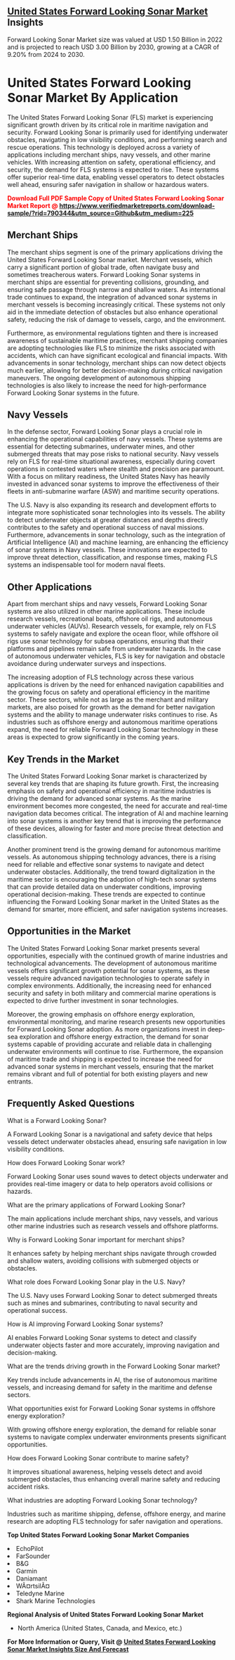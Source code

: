 <h2><a href="https://www.verifiedmarketreports.com/download-sample/?rid=790344&amp;utm_source=Github&amp;utm_medium=225" target="_blank">United States Forward Looking Sonar Market</a> Insights</h2><p>Forward Looking Sonar Market size was valued at USD 1.50 Billion in 2022 and is projected to reach USD 3.00 Billion by 2030, growing at a CAGR of 9.20% from 2024 to 2030.</p><p><h1>United States Forward Looking Sonar Market By Application</h1> <p>The United States Forward Looking Sonar (FLS) market is experiencing significant growth driven by its critical role in maritime navigation and security. Forward Looking Sonar is primarily used for identifying underwater obstacles, navigating in low visibility conditions, and performing search and rescue operations. This technology is deployed across a variety of applications including merchant ships, navy vessels, and other marine vehicles. With increasing attention on safety, operational efficiency, and security, the demand for FLS systems is expected to rise. These systems offer superior real-time data, enabling vessel operators to detect obstacles well ahead, ensuring safer navigation in shallow or hazardous waters.</p> <p><strong><p><span class=""><span style="color: #ff0000;"><strong>Download Full PDF Sample Copy of United States Forward Looking Sonar Market Report</strong> @ </span><a href="https://www.verifiedmarketreports.com/download-sample/?rid=790344&amp;utm_source=Github&amp;utm_medium=225" target="_blank">https://www.verifiedmarketreports.com/download-sample/?rid=790344&amp;utm_source=Github&amp;utm_medium=225</a></span></p></strong></p> <h2>Merchant Ships</h2> <p>The merchant ships segment is one of the primary applications driving the United States Forward Looking Sonar market. Merchant vessels, which carry a significant portion of global trade, often navigate busy and sometimes treacherous waters. Forward Looking Sonar systems in merchant ships are essential for preventing collisions, grounding, and ensuring safe passage through narrow and shallow waters. As international trade continues to expand, the integration of advanced sonar systems in merchant vessels is becoming increasingly critical. These systems not only aid in the immediate detection of obstacles but also enhance operational safety, reducing the risk of damage to vessels, cargo, and the environment.</p> <p>Furthermore, as environmental regulations tighten and there is increased awareness of sustainable maritime practices, merchant shipping companies are adopting technologies like FLS to minimize the risks associated with accidents, which can have significant ecological and financial impacts. With advancements in sonar technology, merchant ships can now detect objects much earlier, allowing for better decision-making during critical navigation maneuvers. The ongoing development of autonomous shipping technologies is also likely to increase the need for high-performance Forward Looking Sonar systems in the future.</p> <h2>Navy Vessels</h2> <p>In the defense sector, Forward Looking Sonar plays a crucial role in enhancing the operational capabilities of navy vessels. These systems are essential for detecting submarines, underwater mines, and other submerged threats that may pose risks to national security. Navy vessels rely on FLS for real-time situational awareness, especially during covert operations in contested waters where stealth and precision are paramount. With a focus on military readiness, the United States Navy has heavily invested in advanced sonar systems to improve the effectiveness of their fleets in anti-submarine warfare (ASW) and maritime security operations.</p> <p>The U.S. Navy is also expanding its research and development efforts to integrate more sophisticated sonar technologies into its vessels. The ability to detect underwater objects at greater distances and depths directly contributes to the safety and operational success of naval missions. Furthermore, advancements in sonar technology, such as the integration of Artificial Intelligence (AI) and machine learning, are enhancing the efficiency of sonar systems in Navy vessels. These innovations are expected to improve threat detection, classification, and response times, making FLS systems an indispensable tool for modern naval fleets.</p> <h2>Other Applications</h2> <p>Apart from merchant ships and navy vessels, Forward Looking Sonar systems are also utilized in other marine applications. These include research vessels, recreational boats, offshore oil rigs, and autonomous underwater vehicles (AUVs). Research vessels, for example, rely on FLS systems to safely navigate and explore the ocean floor, while offshore oil rigs use sonar technology for subsea operations, ensuring that their platforms and pipelines remain safe from underwater hazards. In the case of autonomous underwater vehicles, FLS is key for navigation and obstacle avoidance during underwater surveys and inspections.</p> <p>The increasing adoption of FLS technology across these various applications is driven by the need for enhanced navigation capabilities and the growing focus on safety and operational efficiency in the maritime sector. These sectors, while not as large as the merchant and military markets, are also poised for growth as the demand for better navigation systems and the ability to manage underwater risks continues to rise. As industries such as offshore energy and autonomous maritime operations expand, the need for reliable Forward Looking Sonar technology in these areas is expected to grow significantly in the coming years.</p> <h2>Key Trends in the Market</h2> <p>The United States Forward Looking Sonar market is characterized by several key trends that are shaping its future growth. First, the increasing emphasis on safety and operational efficiency in maritime industries is driving the demand for advanced sonar systems. As the marine environment becomes more congested, the need for accurate and real-time navigation data becomes critical. The integration of AI and machine learning into sonar systems is another key trend that is improving the performance of these devices, allowing for faster and more precise threat detection and classification.</p> <p>Another prominent trend is the growing demand for autonomous maritime vessels. As autonomous shipping technology advances, there is a rising need for reliable and effective sonar systems to navigate and detect underwater obstacles. Additionally, the trend toward digitalization in the maritime sector is encouraging the adoption of high-tech sonar systems that can provide detailed data on underwater conditions, improving operational decision-making. These trends are expected to continue influencing the Forward Looking Sonar market in the United States as the demand for smarter, more efficient, and safer navigation systems increases.</p> <h2>Opportunities in the Market</h2> <p>The United States Forward Looking Sonar market presents several opportunities, especially with the continued growth of marine industries and technological advancements. The development of autonomous maritime vessels offers significant growth potential for sonar systems, as these vessels require advanced navigation technologies to operate safely in complex environments. Additionally, the increasing need for enhanced security and safety in both military and commercial marine operations is expected to drive further investment in sonar technologies.</p> <p>Moreover, the growing emphasis on offshore energy exploration, environmental monitoring, and marine research presents new opportunities for Forward Looking Sonar adoption. As more organizations invest in deep-sea exploration and offshore energy extraction, the demand for sonar systems capable of providing accurate and reliable data in challenging underwater environments will continue to rise. Furthermore, the expansion of maritime trade and shipping is expected to increase the need for advanced sonar systems in merchant vessels, ensuring that the market remains vibrant and full of potential for both existing players and new entrants.</p> <h2>Frequently Asked Questions</h2> <p>What is a Forward Looking Sonar?</p> <p>A Forward Looking Sonar is a navigational and safety device that helps vessels detect underwater obstacles ahead, ensuring safe navigation in low visibility conditions.</p> <p>How does Forward Looking Sonar work?</p> <p>Forward Looking Sonar uses sound waves to detect objects underwater and provides real-time imagery or data to help operators avoid collisions or hazards.</p> <p>What are the primary applications of Forward Looking Sonar?</p> <p>The main applications include merchant ships, navy vessels, and various other marine industries such as research vessels and offshore platforms.</p> <p>Why is Forward Looking Sonar important for merchant ships?</p> <p>It enhances safety by helping merchant ships navigate through crowded and shallow waters, avoiding collisions with submerged objects or obstacles.</p> <p>What role does Forward Looking Sonar play in the U.S. Navy?</p> <p>The U.S. Navy uses Forward Looking Sonar to detect submerged threats such as mines and submarines, contributing to naval security and operational success.</p> <p>How is AI improving Forward Looking Sonar systems?</p> <p>AI enables Forward Looking Sonar systems to detect and classify underwater objects faster and more accurately, improving navigation and decision-making.</p> <p>What are the trends driving growth in the Forward Looking Sonar market?</p> <p>Key trends include advancements in AI, the rise of autonomous maritime vessels, and increasing demand for safety in the maritime and defense sectors.</p> <p>What opportunities exist for Forward Looking Sonar systems in offshore energy exploration?</p> <p>With growing offshore energy exploration, the demand for reliable sonar systems to navigate complex underwater environments presents significant opportunities.</p> <p>How does Forward Looking Sonar contribute to marine safety?</p> <p>It improves situational awareness, helping vessels detect and avoid submerged obstacles, thus enhancing overall marine safety and reducing accident risks.</p> <p>What industries are adopting Forward Looking Sonar technology?</p> <p>Industries such as maritime shipping, defense, offshore energy, and marine research are adopting FLS technology for safer navigation and operations.</p> </p><p><strong>Top United States Forward Looking Sonar Market Companies</strong></p><div data-test-id=""><p><li>EchoPilot</li><li> FarSounder</li><li> B&G</li><li> Garmin</li><li> Daniamant</li><li> WÃ¤rtsilÃ¤</li><li> Teledyne Marine</li><li> Shark Marine Technologies</li></p><div><strong>Regional Analysis of&nbsp;United States Forward Looking Sonar Market</strong></div><ul><li dir="ltr"><p dir="ltr">North America&nbsp;(United States, Canada, and Mexico, etc.)</p></li></ul><p><strong>For More Information or Query, Visit @&nbsp;</strong><strong><a href="https://www.verifiedmarketreports.com/product/forward-looking-sonar-market/?utm_source=Github&amp;utm_medium=225" target="_blank">United States Forward Looking Sonar Market Insights Size And Forecast</a></strong></p></div>
